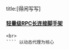 title:[得闲写写]
#### [轻量级RPC长连接脚手架](https://github.com/fdisk123/original/tree/snapshot2.11)
```` 基于netty 长连接 zookeeper/consul自发现HA 结构，序列化自由实现。
<br>
```` 以动态代理为核心

